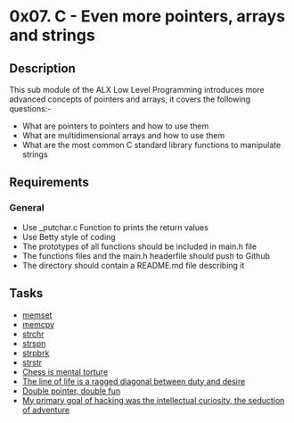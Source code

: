 # 0x07. C - Even more pointers, arrays and strings

## Description

This sub module of the ALX Low Level Programming introduces more advanced concepts of pointers and arrays, it covers the following questions:-
- What are pointers to pointers and how to use them
- What are multidimensional arrays and how to use them
- What are the most common C standard library functions to manipulate strings

## Requirements
### General

- Use _putchar.c Function to prints the return values
- Use Betty style of coding
- The prototypes of all functions should be included in main.h file
- The functions files and the main.h headerfile should push to Github
- The directory should contain a README.md file describing it
## Tasks

- [memset]()
- [memcpy]()
- [strchr]()
- [strspn]()
- [strpbrk]()
- [strstr]()
- [Chess is mental torture]()
- [The line of life is a ragged diagonal between duty and desire]()
- [Double pointer, double fun]()
- [My primary goal of hacking was the intellectual curiosity, the seduction of adventure]()
